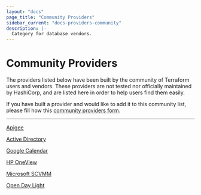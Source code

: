 ```yaml
---
layout: "docs"
page_title: "Community Providers"
sidebar_current: "docs-providers-community"
description: |-
  Category for database vendors.
---
```


# Community Providers

The providers listed below have been built by the community of Terraform users
and vendors. These providers are not tested nor officially maintained by
HashiCorp, and are listed here in order to help users find them easily.

If you have built a provider and would like to add it to this community list,
please fill how this [community providers form](https://docs.google.com/forms/d/e/1FAIpQLSeenG02tGEmz7pntIqMKlp5kY53f8AV5u88wJ_H1pJc2CmvKA/viewform?usp=sf_link#responses).

---



[Apigee](https://github.com/zambien/terraform-provider-apigee)

[Active Directory](https://github.com/GSLabDev/terraform-provider-ad)

[Google Calendar](https://github.com/sethvargo/terraform-provider-googlecalendar)

[HP OneView](https://github.com/HewlettPackard/terraform-provider-oneview)

[Microsoft SCVMM](https://github.com/GSLabDev/terraform-provider-scvmm)

[Open Day Light](https://github.com/GSLabDev/terraform-provider-odl)
